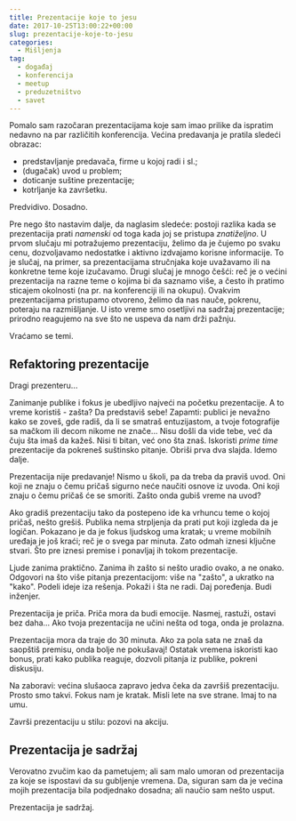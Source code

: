 ```yaml
---
title: Prezentacije koje to jesu
date: 2017-10-25T13:00:22+00:00
slug: prezentacije-koje-to-jesu
categories:
  - Mišljenja
tag:
  - događaj
  - konferencija
  - meetup
  - preduzetništvo
  - savet
---
```


Pomalo sam razočaran prezentacijama koje sam imao prilike da ispratim nedavno na par različitih konferencija. Većina predavanja je pratila sledeći obrazac:

<!--more-->

  + predstavljanje predavača, firme u kojoj radi i sl.;
  + (dugačak) uvod u problem;
  + doticanje suštine prezentacije;
  + kotrljanje ka završetku.

Predvidivo. Dosadno.

Pre nego što nastavim dalje, da naglasim sledeće: postoji razlika kada se prezentacija prati _namenski_ od toga kada joj se pristupa _znatiželjno_. U prvom slučaju mi potražujemo prezentaciju, želimo da je čujemo po svaku cenu, dozvoljavamo nedostatke i aktivno izdvajamo korisne informacije. To je slučaj, na primer, sa prezentacijama stručnjaka koje uvažavamo ili na konkretne teme koje izučavamo. Drugi slučaj je mnogo češći: reč je o većini prezentacija na razne teme o kojima bi da saznamo više, a često ih pratimo sticajem okolnosti (na pr. na konferenciji ili na okupu). Ovakvim prezentacijama pristupamo otvoreno, želimo da nas nauče, pokrenu, poteraju na razmišljanje. U isto vreme smo osetljivi na sadržaj prezentacije; prirodno reagujemo na sve što ne uspeva da nam drži pažnju.

Vraćamo se temi.

## Refaktoring prezentacije

Dragi prezenteru...

Zanimanje publike i fokus je ubedljivo najveći na početku prezentacije. A to vreme koristiš - zašta? Da predstaviš sebe! Zapamti: publici je nevažno kako se zoveš, gde radiš, da li se smatraš entuzijastom, a tvoje fotografije sa mačkom ili decom nikome ne znače... Nisu došli da vide tebe, već da čuju šta imaš da kažeš. Nisi ti bitan, već ono šta znaš. Iskoristi _prime time_ prezentacije da pokreneš suštinsko pitanje. Obriši prva dva slajda. Idemo dalje.

Prezentacija nije predavanje! Nismo u školi, pa da treba da praviš uvod. Oni koji ne znaju o čemu pričaš sigurno neće naučiti osnove iz uvoda. Oni koji znaju o čemu pričaš će se smoriti. Zašto onda gubiš vreme na uvod?

Ako gradiš prezentaciju tako da postepeno ide ka vrhuncu teme o kojoj pričaš, nešto grešiš. Publika nema strpljenja da prati put koji izgleda da je logičan. Pokazano je da je fokus ljudskog uma kratak; u vreme mobilnih uređaja je još kraći; reč je o svega par minuta. Zato odmah iznesi ključne stvari. Što pre iznesi premise i ponavljaj ih tokom prezentacije.

Ljude zanima praktično. Zanima ih zašto si nešto uradio ovako, a ne onako. Odgovori na što više pitanja prezentacijom: više na "zašto", a ukratko na "kako". Podeli ideje iza rešenja. Pokaži i šta ne radi. Daj poređenja. Budi inženjer.

Prezentacija je priča. Priča mora da budi emocije. Nasmej, rastuži, ostavi bez daha... Ako tvoja prezentacija ne učini nešta od toga, onda je prolazna.

Prezentacija mora da traje do 30 minuta. Ako za pola sata ne znaš da saopštiš premisu, onda bolje ne pokušavaj! Ostatak vremena iskoristi kao bonus, prati kako publika reaguje, dozvoli pitanja iz publike, pokreni diskusiju.

Na zaboravi: većina slušaoca zapravo jedva čeka da završiš prezentaciju. Prosto smo takvi. Fokus nam je kratak. Misli lete na sve strane. Imaj to na umu.

Završi prezentaciju u stilu: pozovi na akciju.

## Prezentacija je sadržaj

Verovatno zvučim kao da pametujem; ali sam malo umoran od prezentacija za koje se ispostavi da su gubljenje vremena. Da, siguran sam da je većina mojih prezentacija bila podjednako dosadna; ali naučio sam nešto usput.

Prezentacija je sadržaj.
